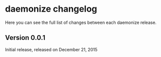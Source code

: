 daemonize changelog
===================

Here you can see the full list of changes between each daemonize release.

Version 0.0.1
-------------

Initial release, released on December 21, 2015
